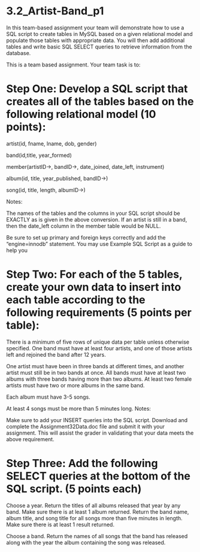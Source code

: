 # 3.2_Artist-Band_p1
In this team-based assignment your team  will demonstrate how to use a SQL script to create tables in MySQL based on a given relational model and  populate those tables with appropriate data. You will then add additional tables and write basic SQL SELECT queries to retrieve information from the database.

This is a team based assignment. Your team task is to:

# Step One: Develop a SQL script that creates all of the tables based on the following relational model (10 points):
artist(id, fname, lname, dob, gender)

band(id,title, year_formed)

member(artistID->, bandID->, date_joined, date_left, instrument)

album(id, title, year_published, bandID->)

song(id, title, length, albumID->)

Notes:

The names of the tables and the columns in your SQL script should be EXACTLY as is given in the above conversion.
If an artist is still in a band, then the date_left column in the member table would be NULL.

Be sure to set up primary and foreign keys correctly and add the “engine=innodb” statement.
You may use Example SQL Script as a guide to help you 

# Step Two: For each of the 5 tables, create your own data to insert into each table according to the following requirements (5 points per table):

There is a minimum of five rows of unique data per table unless otherwise specified.
One band must have at least four artists, and one of those artists left and rejoined the band after 12 years.

One artist must have been in three bands at different times, and another artist must still be in two bands at once.
All bands must have at least two albums with three bands having more than two albums.
At least two female artists must have two or more albums in the same band.

Each album must have 3-5 songs.

At least 4 songs must be more than 5 minutes long.
Notes:

Make sure to add your INSERT queries into the SQL script.
Download and complete the Assignment32Data.doc file and submit it with your assignment. This will assist the grader in validating that your data meets the above requirement.

# Step Three: Add the following  SELECT queries at the bottom of the SQL script. (5 points each)

Choose a year. Return the titles of all albums released that year by any band. Make sure there is at least 1 album returned.
Return the band name, album title, and song title for all songs more than five minutes in length. Make sure there is at least 1 result returned.

Choose a band. Return the names of all songs that the band has released along with the year the album containing the song was released.
